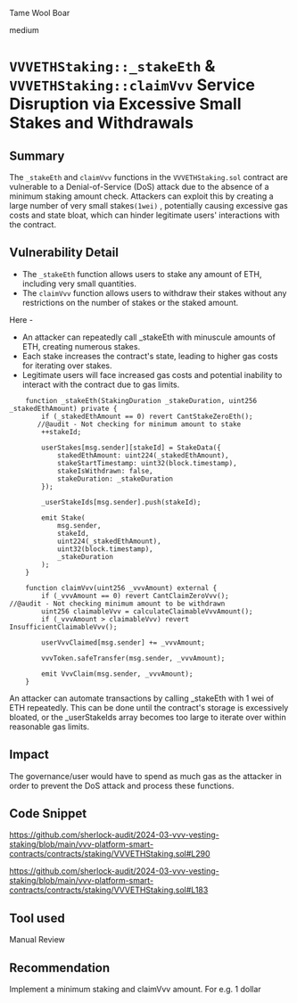 Tame Wool Boar

medium

# `VVVETHStaking::_stakeEth` & `VVVETHStaking::claimVvv`  Service Disruption via Excessive Small Stakes and Withdrawals

## Summary
 The `_stakeEth` and `claimVvv` functions in the `VVVETHStaking.sol` contract are vulnerable to a Denial-of-Service (DoS) attack due to the absence of a minimum staking amount check. Attackers can exploit this by creating a large number of very small stakes`(1wei)` , potentially causing excessive gas costs and state bloat, which can hinder legitimate users' interactions with the contract.

## Vulnerability Detail
- The `_stakeEth` function allows users to stake any amount of ETH, including very small quantities.
- The `claimVvv` function allows users to withdraw their stakes without any restrictions on the number of stakes or the staked amount.

Here - 
- An attacker can repeatedly call _stakeEth with minuscule amounts of ETH, creating numerous stakes.
- Each stake increases the contract's state, leading to higher gas costs for iterating over stakes.
- Legitimate users will face increased gas costs and potential inability to interact with the contract due to gas limits.

```solidity
    function _stakeEth(StakingDuration _stakeDuration, uint256 _stakedEthAmount) private {
        if (_stakedEthAmount == 0) revert CantStakeZeroEth();
       //@audit - Not checking for minimum amount to stake
        ++stakeId;

        userStakes[msg.sender][stakeId] = StakeData({
            stakedEthAmount: uint224(_stakedEthAmount),
            stakeStartTimestamp: uint32(block.timestamp),
            stakeIsWithdrawn: false,
            stakeDuration: _stakeDuration
        });

        _userStakeIds[msg.sender].push(stakeId);

        emit Stake(
            msg.sender,
            stakeId,
            uint224(_stakedEthAmount),
            uint32(block.timestamp),
            _stakeDuration
        );
    }
```

```solidity
    function claimVvv(uint256 _vvvAmount) external {
        if (_vvvAmount == 0) revert CantClaimZeroVvv();
//@audit - Not checking minimum amount to be withdrawn
        uint256 claimableVvv = calculateClaimableVvvAmount();
        if (_vvvAmount > claimableVvv) revert InsufficientClaimableVvv();

        userVvvClaimed[msg.sender] += _vvvAmount;

        vvvToken.safeTransfer(msg.sender, _vvvAmount);

        emit VvvClaim(msg.sender, _vvvAmount);
    }
```


An attacker can automate transactions by calling _stakeEth with 1 wei of ETH repeatedly. This can be done until the contract's storage is excessively bloated, or the _userStakeIds array becomes too large to iterate over within reasonable gas limits.

## Impact
The governance/user would have to spend as much gas as the attacker in order to prevent the DoS attack and process these functions.
## Code Snippet
https://github.com/sherlock-audit/2024-03-vvv-vesting-staking/blob/main/vvv-platform-smart-contracts/contracts/staking/VVVETHStaking.sol#L290

https://github.com/sherlock-audit/2024-03-vvv-vesting-staking/blob/main/vvv-platform-smart-contracts/contracts/staking/VVVETHStaking.sol#L183
## Tool used

Manual Review

## Recommendation
Implement a minimum staking and claimVvv amount. For e.g. 1 dollar